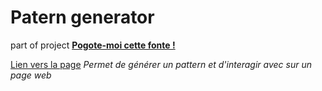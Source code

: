 # Patern generator 
part of project [**Pogote-moi cette fonte !**](https://www.notion.so/Macro-projet-534adb84ac9f4d95a41c9db25146f324)

[Lien vers la page](https://elated-goldwasser-8e08da.netlify.app/ )
*Permet de générer un pattern et d'interagir avec sur un page web*
